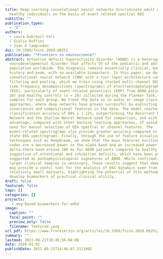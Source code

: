 ```yaml
---
title: Deep learning convolutional neural networks discriminate adult ADHD from
  healthy individuals on the basis of event-related spectral EEG
subtitle: ""
publication_types:
  - "2"
authors:
  - Laura Dubreuil-Vall
  - Giulio Ruffini
  - Joan A Camprodon
doi: 10.3389/fnins.2020.00251
publication: "*Frontiers in neuroscience*"
abstract: Attention deficit hyperactivity disorder (ADHD) is a heterogeneous
  neurodevelopmental disorder that affects 5% of the pediatric and adult
  population worldwide. The diagnosis remains essentially clinical, based on
  history and exam, with no available biomarkers. In this paper, we describe a
  convolutional neural network (CNN) with a four-layer architecture combining
  filtering and pooling, which we train using stacked multi-channel EEG
  time-frequency decompositions (spectrograms) of electroencephalography data
  (EEG), particularly of event-related potentials (ERP) from ADHD patients (n =
  20) and healthy controls (n = 20) collected during the Flanker Task, with 2800
  samples for each group. We treat the data as in audio or image classification
  approaches, where deep networks have proven successful by exploiting
  invariances and compositional features in the data. The model reaches a
  classification accuracy of 88% ± 1.12%, outperforming the Recurrent Neural
  Network and the Shallow Neural Network used for comparison, and with the key
  advantage, compared with other machine learning approaches, of avoiding the
  need for manual selection of EEG spectral or channel features. The
  event-related spectrograms also provide greater accuracy compared to resting
  state EEG spectrograms. Finally, through the use of feature visualization
  techniques such as DeepDream, we show that the main features exciting the CNN
  nodes are a decreased power in the alpha band and an increased power in the
  delta-theta band around 100 ms for ADHD patients compared to healthy controls,
  suggestive of attentional and inhibition deficits, which have been previously
  suggested as pathophyisiological signatures of ADHD. While confirmation with
  larger clinical samples is necessary, these results suggest that deep networks
  may provide a useful tool for the analysis of EEG dynamics even from
  relatively small datasets, highlighting the potential of this methodology to
  develop biomarkers of practical clinical utility.
draft: false
featured: false
tags: []
categories: []
projects:
   - eeg-based-biomarkers-for-adhd
image:
  caption: ""
  focal_point: ""
  preview_only: false
  filename: featured.jpeg
url_pdf: https://www.frontiersin.org/articles/10.3389/fnins.2020.00251/pdf
summary: ""
lastmod: 2021-08-21T10:45:56-04:00
date: 2020-01-01
publishDate: 2021-08-21T14:46:07.311189Z
---
```

